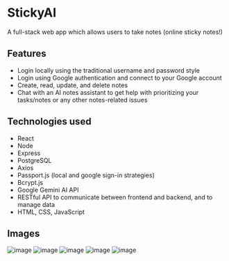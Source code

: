 # StickyAI
<p>A full-stack web app which allows users to take notes (online sticky notes!)</p>

## Features
<ul>
  <li>Login locally using the traditional username and password style</li>
  <li>Login using Google authentication and connect to your Google account</li>
  <li>Create, read, update, and delete notes</li>
  <li>Chat with an AI notes assistant to get help with prioritizing your tasks/notes or any other notes-related issues</li>
</ul>

## Technologies used
<ul>
  <li>React</li>
  <li>Node</li>
  <li>Express</li>
  <li>PostgreSQL</li>
  <li>Axios</li>
  <li>Passport.js (local and google sign-in strategies)</li>
  <li>Bcrypt.js</li>
  <li>Google Gemini AI API</li>
  <li>RESTful API to communicate between frontend and backend, and to manage data</li>
  <li>HTML, CSS, JavaScript</li>
</ul>

## Images
![image](https://github.com/user-attachments/assets/d1272739-c8cc-4849-831d-79b187a119ad)
![image](https://github.com/user-attachments/assets/462d9820-119c-4991-8609-6b34181326ab)
![image](https://github.com/user-attachments/assets/0828b4cd-dd51-4655-afbc-e73115f3aaeb)
![image](https://github.com/user-attachments/assets/4f6895f4-a70f-46d4-997e-72d55c190a4e)
![image](https://github.com/user-attachments/assets/1bb42685-427c-42c5-b667-c67184687ab1)




